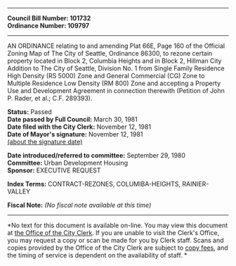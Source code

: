 * * * * *  
  
**Council Bill Number: [](#h0)[](#h2)101732**   
**Ordinance Number: 109797**  
  
* * * * *  
  
AN ORDINANCE relating to and amending Plat 66E, Page 160 of the Official Zoning Map of The City of Seattle, Ordinance 86300, to rezone certain property located in Block 2, Columbia Heights and in Block 2, Hillman City Addition to The City of Seattle, Division No. 1 from Single Family Residence High Density (RS 5000) Zone and General Commercial (CG) Zone to Multiple Residence Low Density (RM 800) Zone and accepting a Property Use and Development Agreement in connection therewith (Petition of John P. Rader, et al.; C.F. 289393).  
  
**Status:** Passed   
**Date passed by Full Council:** March 30, 1981   
**Date filed with the City Clerk:** November 12, 1981   
**Date of Mayor's signature:** November 12, 1981   
[(about the signature date)](/~public/approvaldate.htm)   
  
  
**Date introduced/referred to committee:** September 29, 1980   
**Committee:** Urban Development Housing   
**Sponsor:** EXECUTIVE REQUEST   
  
**Index Terms:** CONTRACT-REZONES, COLUMIBA-HEIGHTS, RAINIER-VALLEY  
  
**Fiscal Note:** *(No fiscal note available at this time)*  
  
* * * * *  
  
*No text for this document is available on-line. You may view this document at [the Office of the City Clerk](http://www.seattle.gov/leg/clerk/contactUs.htm). If you are unable to visit the Clerk's Office, you may request a copy or scan be made for you by Clerk staff. Scans and copies provided by the Office of the City Clerk are subject to [copy fees](http://clerk.seattle.gov/~public/clerkfees.htm), and the timing of service is dependent on the availability of staff. *  
  
  
